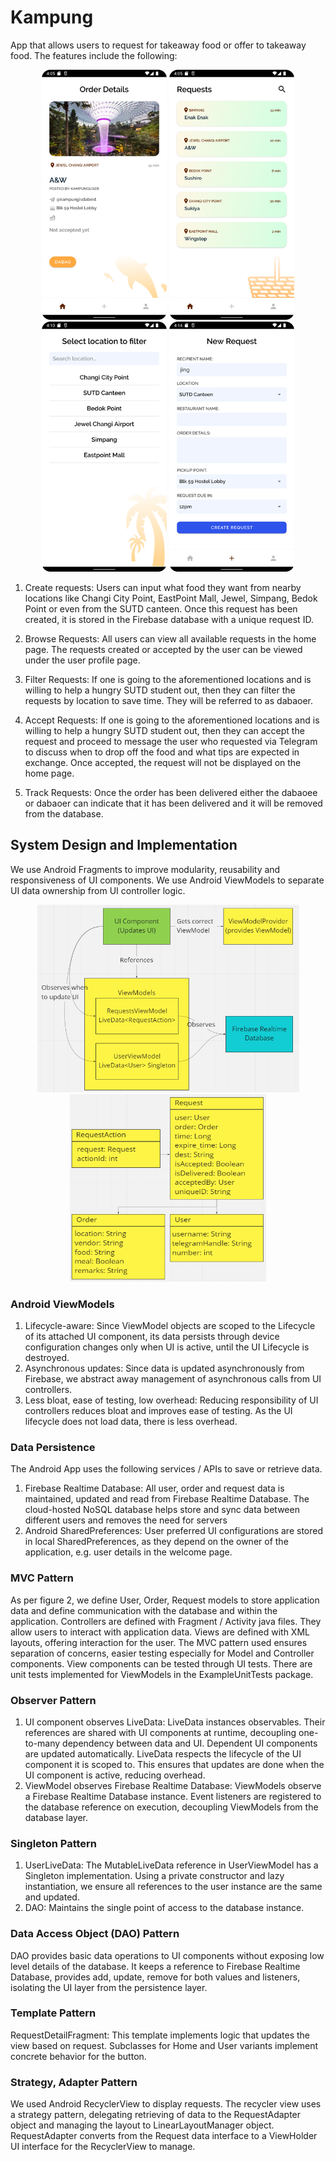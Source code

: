 # Kampung

App that allows users to request for takeaway food or offer to takeaway food. The features include the following:

<div align="center">
<img src="images/ss_orderDetails1.png" width="200" height="400">
<img src="images/ss_requests.png" width="200" height="400">
<img src="images/ss_search.png" width="200" height="400">
<img src="images/ss_newRequest.png" width="200" height="400">
</div>

1)	Create requests: Users can input what food they want from nearby locations like Changi City Point, EastPoint Mall, Jewel, Simpang, Bedok Point or even from the SUTD canteen. Once this request has been created, it is stored in the Firebase database with a unique request ID.

2)	Browse Requests: All users can view all available requests in the home page. The requests created or accepted by the user can be viewed under the user profile page. 

3)	Filter Requests: If one is going to the aforementioned locations and is willing to help a hungry SUTD student out, then they can filter the requests by location to save time. They will be referred to as dabaoer. 

4)	Accept Requests: If one is going to the aforementioned locations and is willing to help a hungry SUTD student out, then they can accept the request and proceed to message the user who requested via Telegram to discuss when to drop off the food and what tips are expected in exchange. Once accepted, the request will not be displayed on the home page.

5)	Track Requests: Once the order has been delivered either the dabaoee or dabaoer can indicate that it has been delivered and it will be removed from the database.

## System Design and Implementation
We use Android Fragments to improve modularity, reusability and responsiveness of UI components. We use Android ViewModels to separate UI data ownership from UI controller logic.

<div align="center">
<img src="images/diag_viewModel.png" width="419", height="300">
<img src="images/diag_models.png" width="314", height="300">
</div>

### Android ViewModels
1.	Lifecycle-aware: Since ViewModel objects are scoped to the Lifecycle of its attached UI component, its data persists through device configuration changes only when UI is active, until the UI Lifecycle is destroyed.
2.	Asynchronous updates: Since data is updated asynchronously from Firebase, we abstract away management of asynchronous calls from UI controllers.
3.	Less bloat, ease of testing, low overhead: Reducing responsibility of UI controllers reduces bloat and improves ease of testing. As the UI lifecycle does not load data, there is less overhead.

### Data Persistence
The Android App uses the following services / APIs to save or retrieve data.
1.	Firebase Realtime Database: All user, order and request data is maintained, updated and read from Firebase Realtime Database. The cloud-hosted NoSQL database helps store and sync data between different users and removes the need for servers
2.	Android SharedPreferences: User preferred UI configurations are stored in local SharedPreferences, as they depend on the owner of the application, e.g. user details in the welcome page.

### MVC Pattern
As per figure 2, we define User, Order, Request models to store application data and define communication with the database and within the application. Controllers are defined with Fragment / Activity java files. They allow users to interact with application data. Views are defined with XML layouts, offering interaction for the user. The MVC pattern used ensures separation of concerns, easier testing especially for Model and Controller components. View components can be tested through UI tests. There are unit tests implemented for ViewModels in the ExampleUnitTests package.

### Observer Pattern
1.	UI component observes LiveData: LiveData instances observables. Their references are shared with UI components at runtime, decoupling one-to-many dependency between data and UI. Dependent UI components are updated automatically. LiveData respects the lifecycle of the UI component it is scoped to. This ensures that updates are done when the UI component is active, reducing overhead.
2.	ViewModel observes Firebase Realtime Database: ViewModels observe a Firebase Realtime Database instance. Event listeners are registered to the database reference on execution, decoupling ViewModels from the database layer.

### Singleton Pattern
1.	UserLiveData: The MutableLiveData reference in UserViewModel has a Singleton implementation. Using a private constructor and lazy instantiation, we ensure all references to the user instance are the same and updated.
2.	DAO: Maintains the single point of access to the database instance.

### Data Access Object (DAO) Pattern
DAO provides basic data operations to UI components without exposing low level details of the database. It keeps a reference to Firebase Realtime Database, provides add, update, remove for both values and listeners, isolating the UI layer from the persistence layer.

### Template Pattern
RequestDetailFragment: This template implements logic that updates the view based on request. Subclasses for Home and User variants implement concrete behavior for the button.

### Strategy, Adapter Pattern
We used Android RecyclerView to display requests. The recycler view uses a strategy pattern, delegating retrieving of data to the RequestAdapter object and managing the layout to LinearLayoutManager object. RequestAdapter converts from the Request data interface to a ViewHolder UI interface for the RecyclerView to manage.
